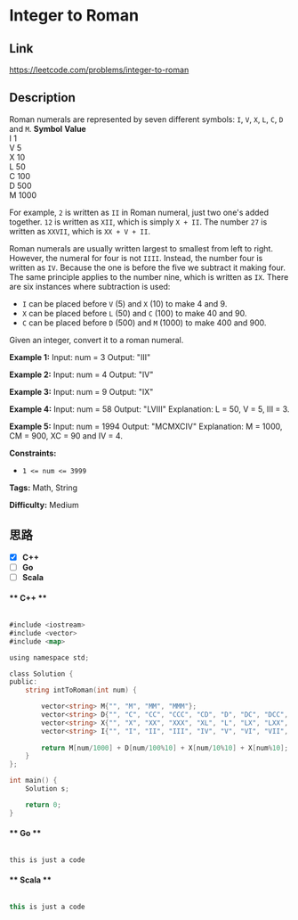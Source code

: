 


# Integer to Roman

## Link

https://leetcode.com/problems/integer-to-roman


## Description

Roman numerals are represented by seven different symbols: `I`, `V`, `X`, `L`,
`C`, `D` and `M`.
            **Symbol**       **Value**    
            I             1    
            V             5    
            X             10    
            L             50    
            C             100    
            D             500    
            M             1000

For example, `2` is written as `II` in Roman numeral, just two one's added
together. `12` is written as `XII`, which is simply `X + II`. The number `27`
is written as `XXVII`, which is `XX + V + II`.

Roman numerals are usually written largest to smallest from left to right.
However, the numeral for four is not `IIII`. Instead, the number four is
written as `IV`. Because the one is before the five we subtract it making
four. The same principle applies to the number nine, which is written as `IX`.
There are six instances where subtraction is used:

  * `I` can be placed before `V` (5) and `X` (10) to make 4 and 9. 
  * `X` can be placed before `L` (50) and `C` (100) to make 40 and 90. 
  * `C` can be placed before `D` (500) and `M` (1000) to make 400 and 900.

Given an integer, convert it to a roman numeral.



**Example 1:**
            Input: num = 3    Output: "III"    

**Example 2:**
            Input: num = 4    Output: "IV"    

**Example 3:**
            Input: num = 9    Output: "IX"    

**Example 4:**
            Input: num = 58    Output: "LVIII"    Explanation: L = 50, V = 5, III = 3.    

**Example 5:**
            Input: num = 1994    Output: "MCMXCIV"    Explanation: M = 1000, CM = 900, XC = 90 and IV = 4.    



**Constraints:**

  * `1 <= num <= 3999`


**Tags:** Math, String

**Difficulty:** Medium

## 思路

[title]: https://leetcode.com/problems/integer-to-roman


- [X] **C++**
- [ ] **Go**
- [ ] **Scala**

<!-- tabs:start -->

#### ** C++ **

``` go

#include <iostream>
#include <vector>
#include <map>

using namespace std;

class Solution {
public:
    string intToRoman(int num) {

        vector<string> M{"", "M", "MM", "MMM"};
        vector<string> D{"", "C", "CC", "CCC", "CD", "D", "DC", "DCC", "DCCC", "CM"};
        vector<string> X{"", "X", "XX", "XXX", "XL", "L", "LX", "LXX", "LXXX", "XC"};
        vector<string> I{"", "I", "II", "III", "IV", "V", "VI", "VII", "VIII", "IX"};
        
        return M[num/1000] + D[num/100%10] + X[num/10%10] + X[num%10];
    }
};

int main() {
    Solution s;

    return 0;
}


```

#### ** Go **

``` go

this is just a code

```

#### ** Scala **

``` scala

this is just a code

```

<!-- tabs:end -->
